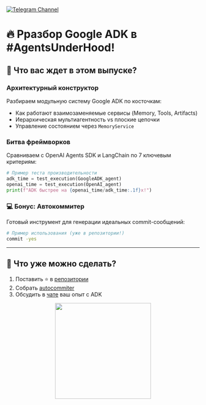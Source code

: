 [![Telegram Channel](https://img.shields.io/badge/Telegram-TheWeeklyBrief-blue)](https://t.me/TheWeeklyBrief) 

# 🔥 Рразбор Google ADK в #AgentsUnderHood! 

## 🚀 Что вас ждет в этом выпуске?

### **Архитектурный конструктор**
Разбираем модульную систему Google ADK по косточкам:
- Как работают взаимозаменяемые сервисы (Memory, Tools, Artifacts)
- Иерархическая мультиагентность vs плоские цепочки
- Управление состоянием через `MemoryService`

### **Битва фреймворков**
Сравниваем с OpenAI Agents SDK и LangChain по 7 ключевым критериям:
```python
# Пример теста производительности 
adk_time = test_execution(GoogleADK_agent)
openai_time = test_execution(OpenAI_agent)
print(f"ADK быстрее на {openai_time/adk_time:.1f}x!")
```

### 💻 **Бонус: Автокоммитер**
Готовый инструмент для генерации идеальных commit-сообщений:
```bash
# Пример использования (уже в репозитории!)
commit -yes
```

---

## 🎁 Что уже можно сделать?

1. Поставить ⭐ в [репозитории](https://github.com/...)
2. Собрать [autocommiter](https://github.com/.../adk-commit-generator)
3. Обсудить в [чате](https://t.me/TheWeeklyBrief_chat) ваш опыт с ADK

<p align="center">
  <img src="https://media.giphy.com/media/v1.Y2lkPTc5MGI3NjExcW0yY2VhN3BqY3B6eWg0Y3R5Z2VhbmRyc3B6dGJ6eGJtY2V5eSZlcD12MV9pbnRlcm5hbF9naWZfYnlfaWQmY3Q9Zw/3o7abAHdYvZdBNnGZq/giphy.gif" width="250">
</p>